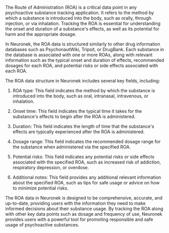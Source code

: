 The Route of Administration (ROA) is a critical data point in any psychoactive substance tracking application. It refers to the method by which a substance is introduced into the body, such as orally, through injection, or via inhalation. Tracking the ROA is essential for understanding the onset and duration of a substance's effects, as well as its potential for harm and the appropriate dosage.

In Neuronek, the ROA data is structured similarly to other drug information databases such as PsychonautWiki, Tripsit, or DrugBank. Each substance in the database is associated with one or more ROAs, along with relevant information such as the typical onset and duration of effects, recommended dosages for each ROA, and potential risks or side effects associated with each ROA.

The ROA data structure in Neuronek includes several key fields, including:

1. ROA type: This field indicates the method by which the substance is introduced into the body, such as oral, intranasal, intravenous, or inhalation.

2. Onset time: This field indicates the typical time it takes for the substance's effects to begin after the ROA is administered.

3. Duration: This field indicates the length of time that the substance's effects are typically experienced after the ROA is administered.

4. Dosage range: This field indicates the recommended dosage range for the substance when administered via the specified ROA.

5. Potential risks: This field indicates any potential risks or side effects associated with the specified ROA, such as increased risk of addiction, respiratory depression, or overdose.

6. Additional notes: This field provides any additional relevant information about the specified ROA, such as tips for safe usage or advice on how to minimize potential risks.

The ROA data in Neuronek is designed to be comprehensive, accurate, and up-to-date, providing users with the information they need to make informed decisions about their substance usage. By tracking the ROA along with other key data points such as dosage and frequency of use, Neuronek provides users with a powerful tool for promoting responsible and safe usage of psychoactive substances.
